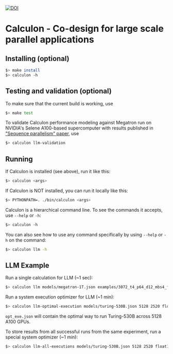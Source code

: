 [![DOI](https://zenodo.org/badge/660734586.svg)](https://zenodo.org/badge/latestdoi/660734586)
# Calculon - Co-design for large scale parallel applications

## Installing (optional)

``` sh
$> make install
$> calculon -h
```

## Testing and validation (optional)
To make sure that the current build is working, use

``` sh
$> make test
```
To validate Calculon performance modeling against Megatron run on NVIDIA's Selene A100-based supercomputer with results published in ["Sequence parallelism" paper](https://arxiv.org/abs/2205.05198), use

``` sh
$> calculon llm-validation
```

## Running

If Calculon is installed (see above), run it like this:
``` sh
$> calculon <args>
```

If Calculon is NOT installed, you can run it locally like this:

``` sh
$> PYTHONPATH=. ./bin/calculon <args>
```

Calculon is a hierarchical command line. To see the commands it accepts, use `--help` or `-h`:
``` sh
$> calculon -h
```

You can also see how to use any command specifically by using `--help` or `-h` on the command:
``` sh
$> calculon llm -h
```

## LLM Example

Run a single calculation for LLM (~1 sec):
``` sh
$> calculon llm models/megatron-1T.json examples/3072_t4_p64_d12_mbs4_full.json systems/a100_80g.json -
```

Run a system execution optimizer for LLM (~1 min):
``` sh
$> calculon llm-optimal-execution models/turing-530B.json 5128 2520 float16 systems/a100_80g.json output.json -m
```
`opt_exe.json` will contain the optimal way to run Turing-530B across 5128 A100 GPUs.

To store results from all successful runs from the same experiment, run a special system optimizer (~1 min):
``` sh
$> calculon llm-all-executions models/turing-530B.json 5128 2520 float16 systems/a100_80g.json all_output.csv
```
